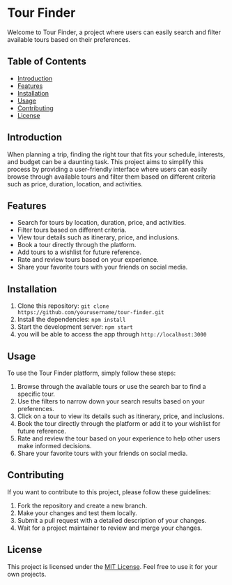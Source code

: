 # Tour Finder

Welcome to Tour Finder, a project where users can easily search and filter available tours based on their preferences.

## Table of Contents

- [Introduction](#introduction)
- [Features](#features)
- [Installation](#installation)
- [Usage](#usage)
- [Contributing](#contributing)
- [License](#license)

## Introduction

<p>When planning a trip, finding the right tour that fits your schedule, interests, and budget can be a daunting task. This project aims to simplify this process by providing a user-friendly interface where users can easily browse through available tours and filter them based on different criteria such as price, duration, location, and activities.</p>

## Features

<ul>
    <li>Search for tours by location, duration, price, and activities.</li>
    <li>Filter tours based on different criteria.</li>
    <li>View tour details such as itinerary, price, and inclusions.</li>
    <li>Book a tour directly through the platform.</li>
    <li>Add tours to a wishlist for future reference.</li>
    <li>Rate and review tours based on your experience.</li>
    <li>Share your favorite tours with your friends on social media.</li>
</ul>

## Installation

<ol>
    <li>Clone this repository: <code>git clone https://github.com/yourusername/tour-finder.git</code></li>
    <li>Install the dependencies: <code>npm install</code></li>
    <li>Start the development server: <code>npm start</code></li>
    <li>you will be able to access the app through <code>http://localhost:3000</code></li>
</ol>

## Usage

<p>To use the Tour Finder platform, simply follow these steps:</p>

<ol>
    <li>Browse through the available tours or use the search bar to find a specific tour.</li>
    <li>Use the filters to narrow down your search results based on your preferences.</li>
    <li>Click on a tour to view its details such as itinerary, price, and inclusions.</li>
    <li>Book the tour directly through the platform or add it to your wishlist for future reference.</li>
    <li>Rate and review the tour based on your experience to help other users make informed decisions.</li>
    <li>Share your favorite tours with your friends on social media.</li>
</ol>

## Contributing

<p>If you want to contribute to this project, please follow these guidelines:</p>

<ol>
    <li>Fork the repository and create a new branch.</li>
    <li>Make your changes and test them locally.</li>
    <li>Submit a pull request with a detailed description of your changes.</li>
    <li>Wait for a project maintainer to review and merge your changes.</li>
</ol>

## License

<p>This project is licensed under the <a href="https://opensource.org/licenses/MIT">MIT License</a>. Feel free to use it for your own projects.</p>
